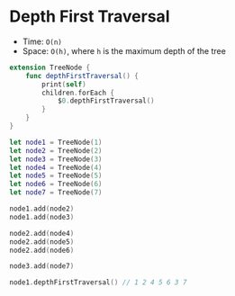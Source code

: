 # Depth First Traversal

* Time: ```O(n)```
* Space: ```O(h)```, where ```h``` is the maximum depth of the tree

```swift
extension TreeNode {
    func depthFirstTraversal() {
        print(self)
        children.forEach {
            $0.depthFirstTraversal()
        }
    }
}

let node1 = TreeNode(1)
let node2 = TreeNode(2)
let node3 = TreeNode(3)
let node4 = TreeNode(4)
let node5 = TreeNode(5)
let node6 = TreeNode(6)
let node7 = TreeNode(7)

node1.add(node2)
node1.add(node3)

node2.add(node4)
node2.add(node5)
node2.add(node6)

node3.add(node7)

node1.depthFirstTraversal() // 1 2 4 5 6 3 7
```
